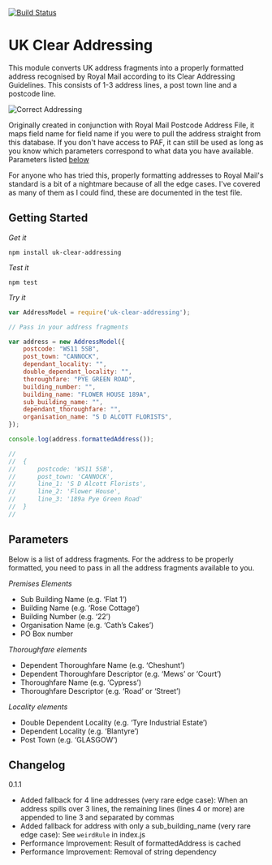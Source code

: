 [![Build Status](https://travis-ci.org/cblanc/uk-clear-addressing.png)](https://travis-ci.org/cblanc/uk-clear-addressing) 

# UK Clear Addressing

This module converts UK address fragments into a properly formatted address recognised by Royal Mail according to its Clear Addressing Guidelines. This consists of 1-3 address lines, a post town line and a postcode line.

![Correct Addressing](https://raw.github.com/cblanc/uk-clear-addressing/master/misc/correct_address.gif)

Originally created in conjunction with Royal Mail Postcode Address File, it maps field name for field name if you were to pull the address straight from this database. If you don't have access to PAF, it can still be used as long as you know which parameters correspond to what data you have available. Parameters listed [below](#parameters)

For anyone who has tried this, properly formatting addresses to Royal Mail's standard is a bit of a nightmare because of all the edge cases. I've covered as many of them as I could find, these are documented in the test file.

## Getting Started

_Get it_

`npm install uk-clear-addressing`

_Test it_

`npm test`

_Try it_

```javascript
var AddressModel = require('uk-clear-addressing');

// Pass in your address fragments

var address = new AddressModel({
	postcode: "WS11 5SB",
	post_town: "CANNOCK",
	dependant_locality: "",
	double_dependant_locality: "",
	thoroughfare: "PYE GREEN ROAD",
	building_number: "",
	building_name: "FLOWER HOUSE 189A",
	sub_building_name: "",
	dependant_thoroughfare: "",
	organisation_name: "S D ALCOTT FLORISTS",
});

console.log(address.formattedAddress());

//	
//  { 
//		postcode: 'WS11 5SB',
//  	post_town: 'CANNOCK',
//  	line_1: 'S D Alcott Florists',
//		line_2: 'Flower House',
//  	line_3: '189a Pye Green Road' 
//	}
//

```
## Parameters

Below is a list of address fragments. For the address to be properly formatted, you need to pass in all the address fragments available to you.

_Premises Elements_

- Sub Building Name (e.g. ‘Flat 1’) 
- Building Name (e.g. ‘Rose Cottage’)
- Building Number (e.g. ‘22’)
- Organisation Name (e.g. ‘Cath’s Cakes’)
- PO Box number

_Thoroughfare elements_

- Dependent Thoroughfare Name (e.g. ‘Cheshunt’)
- Dependent Thoroughfare Descriptor (e.g. ‘Mews’ or ‘Court’)
- Thoroughfare Name (e.g. ‘Cypress’)
- Thoroughfare Descriptor (e.g. ‘Road’ or ‘Street’)

_Locality elements_

- Double Dependent Locality (e.g. ‘Tyre Industrial Estate’)
- Dependent Locality (e.g. ‘Blantyre’)
- Post Town (e.g. ‘GLASGOW’)

## Changelog

0.1.1

- Added fallback for 4 line addresses (very rare edge case): When an address spills over 3 lines, the remaining lines (lines 4 or more) are appended to line 3 and separated by commas
- Added fallback for address with only a sub_building_name (very rare edge case): See `weirdRule` in index.js
- Performance Improvement: Result of formattedAddress is cached
- Performance Improvement: Removal of string dependency